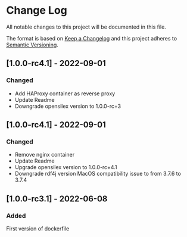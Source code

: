 
# Change Log

All notable changes to this project will be documented in this file.

The format is based on [Keep a Changelog](http://keepachangelog.com/)
and this project adheres to [Semantic Versioning](http://semver.org/).

## [1.0.0-rc4.1] - 2022-09-01

### Changed
  
- Add HAProxy container as reverse proxy
- Update Readme
- Downgrade opensilex version to 1.0.0-rc+3
  
## [1.0.0-rc4.1] - 2022-09-01

### Changed
  
- Remove nginx container
- Update Readme
- Upgrade opensilex version to 1.0.0-rc+4.1
- Downgrade rdf4j version MacOS compatibility issue to from 3.7.6 to 3.7.4

## [1.0.0-rc3.1] - 2022-06-08

### Added

First version of dockerfile
